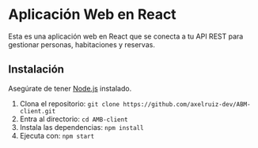 # Aplicación Web en React

Esta es una aplicación web en React que se conecta a tu API REST para gestionar personas, habitaciones y reservas.

## Instalación

Asegúrate de tener [Node.js](https://nodejs.org/) instalado.

1. Clona el repositorio: `git clone https://github.com/axelruiz-dev/ABM-client.git`
2. Entra al directorio: `cd AMB-client`
3. Instala las dependencias: `npm install`
4. Ejecuta con: `npm start`
